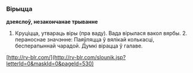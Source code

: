 ### Вірыцца
**дзеяслоў, незакончанае трыванне**

1. Круціцца, утвараць віры (пра ваду). Вада вірылася вакол вярбы. 2. пераноснае значэнне: Паяўляцца ў вялікай колькасці, бесперапыннай чарадой. Думкі вірацца ў галаве.

<a rel="author">[http://rv-blr.com/](http://rv-blr.com/slounik.jsp?letterId=0&maskId=0&pageId=530)</a>

